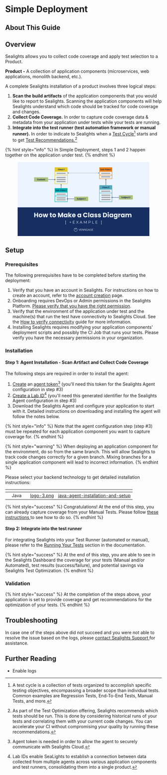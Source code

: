 # Simple Deployment

## About This Guide <a href="#pagetitle" id="pagetitle"></a>

## Overview

Sealights allows you to collect code coverage and apply test selection to a Product.

**Product -** A collection of application components (microservices, web applications, monolith backend, etc.).

A complete Sealights installation of a product involves three logical steps:

1. **Scan the build artifacts** of the application components that you would like to report to Sealights. Scanning the application components will help Sealights understand which code should be tracked for code coverage and changes.&#x20;
2. **Collect Code Coverage.** In order to capture code coverage data & metadata from your application under tests while your tests are running.&#x20;
3. **Integrate into the test runner (test automation framework or manual runner).** In order to indicate to Sealights when a [Test Cycle](#user-content-fn-1)[^1] starts and to get [Test Recommendations.](#user-content-fn-2)[^2]

{% hint style="info" %}
In Simple Deployment, steps 1 and 2 happen together on the application under test.
{% endhint %}

<figure><img src="../../../.gitbook/assets/Diagram.png" alt=""><figcaption></figcaption></figure>

## Setup

### Prerequisites&#x20;

The following prerequisites have to be completed before starting the deployment:

1. Verify that you have an account in Sealights. For instructions on how to create an account, refer to the [account creation](../../../administration/account-management/#creating-a-new-sealights-account) page.
2. Onboarding requires DevOps or Admin permissions in the Sealights Platform. [Please verify that you have the right permission](../../../administration/account-management/role-based-access-control/onboarding-permissions.md).
3. Verify that the environment of the application under test and the machine(s) that run the test have connectivity to Sealights Cloud. See the [How to verify connectivity](../../../check-the-connectivity-to-the-sealights-server-from-my-machine.md) guide for more information.
4. Installing Sealights requires modifying your application components' deployment scripts and possibly the CI Job that runs your tests. Please verify you have the necessary permissions in your organization.

### Installation

#### Step 1: Agent Installation - Scan Artifact and **Collect Code Coverage**

The following steps are required in order to install the agent:

1. [Create](../../../administration/account-management/token-management.md#creating-an-agent-token) an [agent token](#user-content-fn-3)[^3] (you'll need this token for the Sealights Agent configuration in step #3)
2. [Create a ](../../../administration/account-management/testing-environments-and-identifiers-management.md#create-a-simple-deployment-integration-build-lab)[Lab ID](#user-content-fn-4)[^4] (you'll need this generated identifier for the Sealights Agent configuration in step #3)
3. Download the Sealights Agent and configure your application to start with it. Detailed instructions on downloading and installing the agent will follow the notes below.

{% hint style="info" %}
Note that the agent configuration step (step #3) must be repeated for each application component you want to capture coverage for.
{% endhint %}

{% hint style="warning" %}
When deploying an application component for the environment, do so from the same branch. This will allow Sealights to track code changes correctly for a given branch. Mixing branches for a single application component will lead to incorrect information.&#x20;
{% endhint %}

Please select your backend technology to get detailed installation instructions:

<table data-view="cards"><thead><tr><th></th><th></th><th></th><th data-hidden data-card-cover data-type="files"></th><th data-hidden data-card-target data-type="content-ref"></th></tr></thead><tbody><tr><td></td><td>Java</td><td></td><td><a href="../../../.gitbook/assets/logo-3.png">logo-3.png</a></td><td><a href="java-agent-installation-and-setup/">java-agent-installation-and-setup</a></td></tr></tbody></table>

{% hint style="success" %}
Congratulations! At the end of this step, you can already capture coverage from your Manual Tests. Please follow [these instructions ](../running-your-tests/manual-tests/manual-tests-reported-via-the-dashboard-widget.md)to see how to do so.&#x20;
{% endhint %}

#### Step 2: Integrate into the test runner

For integrating Sealights into your Test Runner (automated or manual), please refer to the [Running Your Tests](../running-your-tests/) section in the documentation.

{% hint style="success" %}
At the end of this step, you are able to see in the Sealights Dashboard the coverage for your tests (Manual and/or Automated), test results (success/failure), and potential savings via Sealights Test Optimization.
{% endhint %}

### Validation

{% hint style="success" %}
At the completion of the steps above, your application is set to provide coverage and get recommendations for the optimization of your tests.
{% endhint %}

## Troubleshooting

In case one of the steps above did not succeed and you were not able to resolve the issue based on the logs, please [contact Sealights Support ](../../../contact-sealights-support/)for assistance.

## Further Reading

* Enable logs



[^1]: A test cycle is a collection of tests organized to accomplish specific testing objectives, encompassing a broader scope than individual tests. Common examples are Regression Tests, End-To-End Tests, Manual Tests, and more.

[^2]: As part of the Test Optimization offering, Sealights recommends which tests should be run. This is done by considering historical runs of your tests and correlating them with your current code changes. You can accelerate your CI without compromising your quality by running these recommendations.

[^3]: Agent token is needed in order to allow the agent to securely communicate with  Sealights Cloud.

[^4]: Lab IDs enable SeaLights to establish a connection between data collected from multiple agents across various application components and test runners, consolidating them into a single product.
